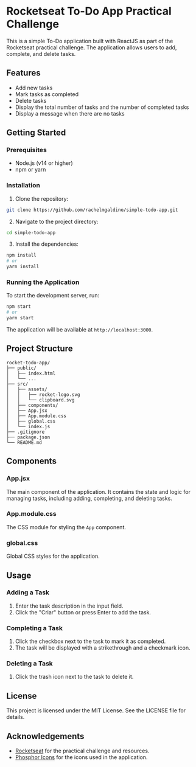 # Rocketseat To-Do App Practical Challenge

This is a simple To-Do application built with ReactJS as part of the Rocketseat practical challenge. The application allows users to add, complete, and delete tasks.

## Features

- Add new tasks
- Mark tasks as completed
- Delete tasks
- Display the total number of tasks and the number of completed tasks
- Display a message when there are no tasks

## Getting Started

### Prerequisites

- Node.js (v14 or higher)
- npm or yarn

### Installation

1. Clone the repository:

```bash
git clone https://github.com/rachelmgaldino/simple-todo-app.git
```

2. Navigate to the project directory:

```bash
cd simple-todo-app
```

3. Install the dependencies:

```bash
npm install
# or
yarn install
```

### Running the Application

To start the development server, run:

```bash
npm start
# or
yarn start
```

The application will be available at `http://localhost:3000`.

## Project Structure

```plaintext
rocket-todo-app/
├── public/
│   ├── index.html
│   └── ...
├── src/
│   ├── assets/
│   │   ├── rocket-logo.svg
│   │   └── clipboard.svg
│   ├── components/
│   ├── App.jsx
│   ├── App.module.css
│   ├── global.css
│   └── index.js
├── .gitignore
├── package.json
└── README.md
```

## Components

### App.jsx

The main component of the application. It contains the state and logic for managing tasks, including adding, completing, and deleting tasks.

### App.module.css

The CSS module for styling the `App` component.

### global.css

Global CSS styles for the application.

## Usage

### Adding a Task

1. Enter the task description in the input field.
2. Click the "Criar" button or press Enter to add the task.

### Completing a Task

1. Click the checkbox next to the task to mark it as completed.
2. The task will be displayed with a strikethrough and a checkmark icon.

### Deleting a Task

1. Click the trash icon next to the task to delete it.

## License

This project is licensed under the MIT License. See the LICENSE file for details.

## Acknowledgements

- [Rocketseat](https://rocketseat.com.br/) for the practical challenge and resources.
- [Phosphor Icons](https://phosphoricons.com/) for the icons used in the application.